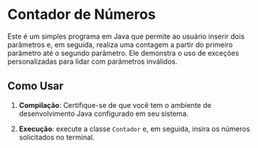 # Contador de Números

Este é um simples programa em Java que permite ao usuário inserir dois parâmetros e, em seguida, realiza uma contagem a partir do primeiro parâmetro até o segundo parâmetro. Ele demonstra o uso de exceções personalizadas para lidar com parâmetros inválidos.

## Como Usar

1. **Compilação**: Certifique-se de que você tem o ambiente de desenvolvimento Java configurado em seu sistema.

2. **Execução**: execute a classe `Contador` e, em seguida, insira os números solicitados no terminal.


